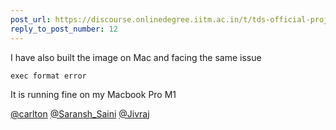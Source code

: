 ```yaml
---
post_url: https://discourse.onlinedegree.iitm.ac.in/t/tds-official-project1-discrepencies/171141/17
reply_to_post_number: 12
---
```

I have also built the image on Mac and facing the same issue

`exec format error`

It is running fine on my Macbook Pro M1

[@carlton](/u/carlton) [@Saransh\_Saini](/u/saransh_saini) [@Jivraj](/u/jivraj)